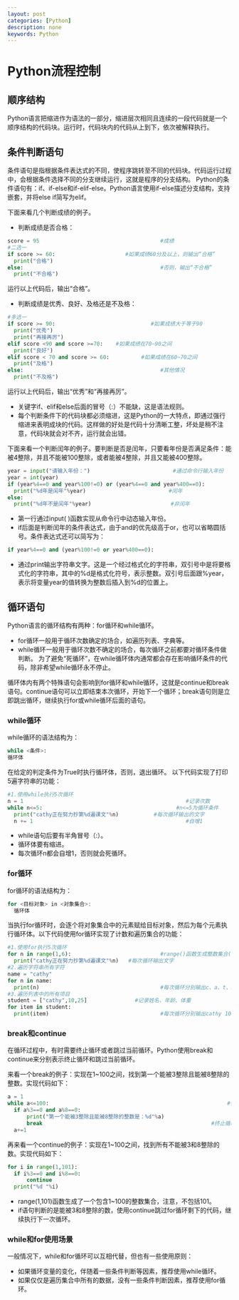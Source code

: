 ```yaml
---
layout: post
categories: [Python]
description: none
keywords: Python
---
```

# Python流程控制

## 顺序结构
Python语言把缩进作为语法的一部分，缩进层次相同且连续的一段代码就是一个顺序结构的代码块。运行时，代码块内的代码从上到下，依次被解释执行。

## 条件判断语句
条件语句是指根据条件表达式的不同，使程序跳转至不同的代码块。代码运行过程中，会根据条件选择不同的分支继续运行，这就是程序的分支结构。
Python的条件语句有：if、if-else和if-elif-else。Python语言使用if-else描述分支结构，支持嵌套，并将else if简写为elif。

下面来看几个判断成绩的例子。
- 判断成绩是否合格：
```python
score = 95                                      #成绩
#二选一
if score >= 60:                      #如果成绩60分及以上，则输出“合格”
  print("合格")
else:                                           #否则，输出“不合格”
  print("不合格")
```
运行以上代码后，输出“合格”。

- 判断成绩是优秀、良好、及格还是不及格：
```python
#多选一
if score >= 90:                              #如果成绩大于等于90 
  print("优秀")
  print("再接再厉")
elif score <90 and score >=70:    #如果成绩在70~90之间
  print("良好")
elif score < 70 and score >= 60:          #如果成绩在60~70之间
  print("及格")
else:                                           #其他情况
  print("不及格")
```
运行以上代码后，输出“优秀”和“再接再厉”。
- 关键字if、elif和else后面的冒号（:）不能缺，这是语法规则。
- 每个判断条件下的代码块都必须缩进，这是Python的一大特点，即通过强行缩进来表明成块的代码。这样做的好处是代码十分清晰工整，坏处是稍不注意，代码块就会对不齐，运行就会出错。

下面来看一个判断闰年的例子。要判断是否是闰年，只要看年份是否满足条件：能被4整除，并且不能被100整除，或者能被4整除，并且又能被400整除。
```python
year = input("请输入年份：")                          #通过命令行输入年份
year = int(year)                                                        #转换为整型
if (year%4==0 and year%100!=0) or (year%4==0 and year%400==0):
  print("%d年是闰年"%year)                          #闰年
else:
  print("%d年不是闰年"%year)                         #非闰年
```
- 第一行通过input( )函数实现从命令行中动态输入年份。
- if后面是判断闰年的条件表达式，由于and的优先级高于or，也可以省略圆括号。条件表达式还可以简写为：
```python
if year%4==0 and (year%100!=0 or year%400==0):
```
- 通过print输出字符串文字。这是一个经过格式化的字符串，双引号中是将要格式化的字符串，其中的%d是格式化符号，表示整数。双引号后面跟%year，表示将变量year的值转换为整数后插入到%d的位置上。

## 循环语句
Python语言的循环结构有两种：for循环和while循环。
- for循环一般用于循环次数确定的场合，如遍历列表、字典等。
- while循环一般用于循环次数不确定的场合，每次循环之前都要对循环条件做判断。
为了避免“死循环”，在while循环体内通常都会存在影响循环条件的代码，除非希望while循环永不停止。

循环体内有两个特殊语句会影响到for循环和while循环，这就是continue和break语句。continue语句可以立即结束本次循环，开始下一个循环；break语句则是立即跳出循环，继续执行for或while循环后面的语句。

### while循环
while循环的语法结构为：
```python
while <条件>: 
循环体
```
在给定的判定条件为True时执行循环体，否则，退出循环。
以下代码实现了打印5遍字符串的功能：
```python
#1.使用while执行5次循环
n = 1                                                   #记录次数
while n<=5:                                          #n<=5为循环条件
  print("cathy正在努力抄第%d遍课文"%n)           #每次循环输出的文字
  n += 1                                                #自增1
```
- while语句后要有半角冒号（:）。
- 循环体要有缩进。
- 每次循环n都会自增1，否则就会死循环。

### for循环
for循环的语法结构为：
```java
for <目标对象> in <对象集合>:
  循环体
```
当执行for循环时，会逐个将对象集合中的元素赋给目标对象，然后为每个元素执行循环体。以下代码使用for循环实现了计数和遍历集合的功能：
```python
#1.使用for执行5次循环
for n in range(1,6):                            #range()函数生成整数集合(1,2,3,4,5)
  print("cathy正在努力抄第%d遍课文"%n)   #每次循环输出文字
#2.遍历字符串所有字符
name = "cathy"
for n in name:
  print(n)                                      #每次循环分别输出c、a、t、h、y
#3.遍历列表中的所有项目
student = ["cathy",10,25]               #记录姓名、年龄、体重
for item in student:
  print(item)                                   #每次循环分别输出cathy 10 25
```

### break和continue
在循环过程中，有时需要终止循环或者跳过当前循环。Python使用break和continue来分别表示终止循环和跳过当前循环。

来看一个break的例子：实现在1~100之间，找到第一个能被3整除且能被8整除的整数。实现代码如下：
```python
a = 1                                                                   #初始为1
while a<=100:                                                        #循环100次
  if a%3==0 and a%8==0:
      print("第一个能被3整除且能被8整除的整数是：%d"%a)
      break                                                     #终止循环
  a+=1                                                                  #每次循环自增1
```
再来看一个continue的例子：实现在1~100之间，找到所有不能被3和8整除的数。实现代码如下：
```python
for i in range(1,101):
  if i%3==0 and i%8==0:
      continue
  print("%d "%i)
```
- range(1,101)函数生成了一个包含1~100的整数集合，注意，不包括101。
- if语句判断的是能被3和8整除的数，使用continue跳过for循环剩下的代码，继续执行下一次循环。

### while和for使用场景
一般情况下，while和for循环可以互相代替，但也有一些使用原则：
- 如果循环变量的变化，伴随着一些条件判断等因素，推荐使用while循环。
- 如果仅仅是遍历集合中所有的数据，没有一些条件判断因素，推荐使用for循环。












